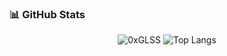 
### 📊 GitHub Stats

<p align="center">
  <img src="https://github-readme-stats.vercel.app/api?username=0abdelilah&show_icons=true&theme=radical" alt="0xGLSS" />
  <img src="https://github-readme-stats.vercel.app/api/top-langs/?username=0abdelilah&layout=compact&theme=radical" alt="Top Langs" />
</p>
